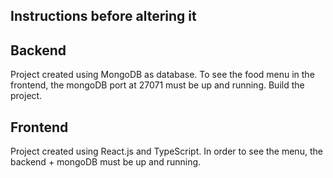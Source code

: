 ## Instructions before altering it

## Backend
Project created using MongoDB as database.
To see the food menu in the frontend, the mongoDB port at 27071 must be up and running.
Build the project.

## Frontend
Project created using React.js and TypeScript.
In order to see the menu, the backend + mongoDB must be up and running.
